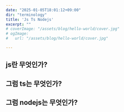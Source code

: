 ```yaml
---
date: "2025-01-05T18:01:12+09:00"
dir: "terminology"
title: 'Js Ts Nodejs'
excerpt: ""
# coverImage: "/assets/blog/hello-world/cover.jpg"
# ogImage:
#   url: "/assets/blog/hello-world/cover.jpg"

---
```


<!-- 
hugo new --kind terminology terminology/title_you_want.md
-->

## js란 무엇인가?


## 그럼 ts는 무엇인가?

## 그럼 nodejs는 무엇인가?